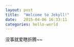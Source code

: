 ```yaml
---
layout: post
title:  "Welcome to Jekyll!"
date:   2015-04-06 16:33:11
categories: hello-world
---
```

没事就爱瞎折腾~~
